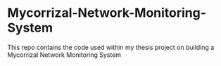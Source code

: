 # Mycorrizal-Network-Monitoring-System
This repo contains the code used within my thesis project on building a Mycorrizal Network Monitoring System
